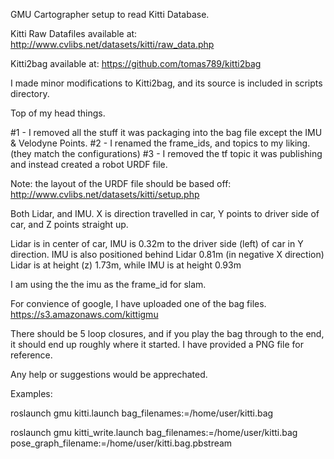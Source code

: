 GMU Cartographer setup to read Kitti Database.

Kitti Raw Datafiles available at: http://www.cvlibs.net/datasets/kitti/raw_data.php

Kitti2bag available at: https://github.com/tomas789/kitti2bag

I made minor modifications to Kitti2bag, and its source is included in scripts directory.

Top of my head things.

#1 - I removed all the stuff it was packaging into the bag file except the IMU & Velodyne Points.
#2 - I renamed the frame_ids, and topics to my liking.  (they match the configurations)
#3 - I removed the tf topic it was publishing and instead created a robot URDF file.

Note: the layout of the URDF file should be based off: http://www.cvlibs.net/datasets/kitti/setup.php

Both Lidar, and IMU.  X is direction travelled in car, Y points to driver side of car, and Z points straight up.

Lidar is in center of car, IMU is 0.32m to the driver side (left) of car in Y direction.
IMU is also positioned behind Lidar 0.81m (in negative X direction)
Lidar is at height (z) 1.73m, while IMU is at height 0.93m

I am using the the imu as the frame_id for slam.

For convience of google, I have uploaded one of the bag files.
https://s3.amazonaws.com/kittigmu

There should be 5 loop closures, and if you play the bag through to the end, it should end up roughly where it started.  I have provided a PNG file for reference.

Any help or suggestions would be apprechated.

Examples:

roslaunch gmu kitti.launch bag_filenames:=/home/user/kitti.bag

roslaunch gmu kitti_write.launch bag_filenames:=/home/user/kitti.bag pose_graph_filename:=/home/user/kitti.bag.pbstream

